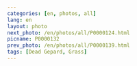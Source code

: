 ```yaml
---
categories: [en, photos, all]
lang: en
layout: photo
next_photo: /en/photos/all/P0000124.html
picname: P0000132
prev_photo: /en/photos/all/P0000139.html
tags: [Dead Gepard, Grass]
---
```

